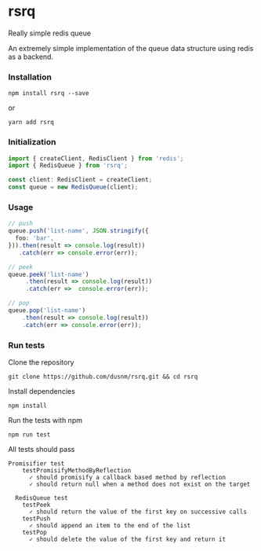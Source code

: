 # rsrq
Really simple redis queue

An extremely simple implementation of the queue data structure
using redis as a backend.

### Installation
```shell
npm install rsrq --save
```
or
```shell
yarn add rsrq
```

### Initialization
```ts
import { createClient, RedisClient } from 'redis';
import { RedisQueue } from 'rsrq';

const client: RedisClient = createClient;
const queue = new RedisQueue(client);
```

### Usage
```ts
// push
queue.push('list-name', JSON.stringify({
  foo: 'bar',
})).then(result => console.log(result))
   .catch(err => console.error(err));

// peek
queue.peek('list-name')
     .then(result => console.log(result))
     .catch(err =>  console.error(err));

// pop
queue.pop('list-name')
    .then(result => console.log(result))
    .catch(err => console.error(err));
```

### Run tests
Clone the repository
```shell
git clone https://github.com/dusnm/rsrq.git && cd rsrq
```
Install dependencies
```shell
npm install
```
Run the tests with npm
```shell
npm run test
```

All tests should pass
```
Promisifier test
    testPromisifyMethodByReflection
      ✓ should promisify a callback based method by reflection
      ✓ should return null when a method does not exist on the target

  RedisQueue test
    testPeek
      ✓ should return the value of the first key on successive calls
    testPush
      ✓ should append an item to the end of the list
    testPop
      ✓ should delete the value of the first key and return it
```